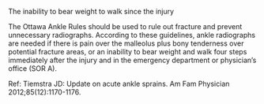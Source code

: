 The inability to bear weight to walk since the injury

The Ottawa Ankle Rules should be used to rule out fracture and prevent unnecessary radiographs. According to these guidelines, ankle radiographs are needed if there is pain over the malleolus plus bony tenderness over potential fracture areas, or an inability to bear weight and walk four steps immediately after the injury and in the emergency department or physician’s office (SOR A).

Ref: Tiemstra JD: Update on acute ankle sprains. Am Fam Physician 2012;85(12):1170-1176.